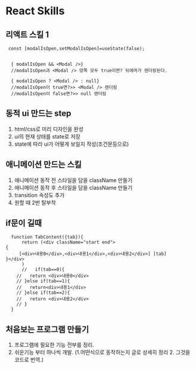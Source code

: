 # React Skills

## 리액트 스킬 1
```
 const [modalIsOpen,setModalIsOpen]=useState(false);
  
  
  { modalIsOpen && <Modal />} 
  //modalIsOpen과 <Modal /> 양쪽 모두 true이면? 뒤에꺼가 렌더링된다. 
  
  { modalIsOpen ? <Modal /> : null} 
  //modalIsOpen이 true면?>> <Modal /> 렌더링
  //modalIsOpen이 false면?>> null 렌더링
  ```

## 동적 ui 만드는 step
1. html/css로 미리 디자인을 완성
2. ui의 현재 상태를 state로 저장
3. state에 따라 ui가 어떻게 보일지 작성(조건문등으로)


## 애니메이션 만드는 스킬 

1. 애니메이션 동작 전 스타일을 담을 className 만들기 
2. 애니메이션 동작 후 스타일을 담을 className 만들기 
3. transition 속성도 추가
4. 원할 때 2번 탈부착


## if문이 길때
```
  function TabContent({tab}){       
      return (<div className="start end">
{
     [<div>내용0</div>,<div>내용1</div>,<div>내용2</div>] [tab]
}</div>
      )
      //   if(tab==0){
    //   return <div>내용0</div>
    // }else if(tab==1){
    //   return<div>내용1</div>
    // }else if(tab==2){
    //   return <div>내용2</div>
    // }
  }
```

## 처음보는 프로그램 만들기
1. 프로그램에 필요한 기능 전부를 정리.
2. 쉬운기능 부터 하나씩 개발. (1.어떤식으로 동작하는지 글로 상세히 정리 2. 그것을 코드로 번역.)
